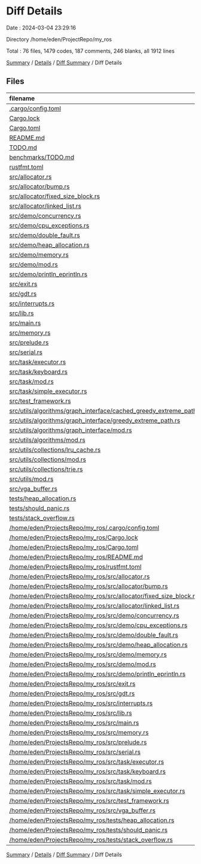 # Diff Details

Date : 2024-03-04 23:29:16

Directory /home/eden/ProjectRepo/my_ros

Total : 76 files,  1479 codes, 187 comments, 246 blanks, all 1912 lines

[Summary](results.md) / [Details](details.md) / [Diff Summary](diff.md) / Diff Details

## Files
| filename | language | code | comment | blank | total |
| :--- | :--- | ---: | ---: | ---: | ---: |
| [.cargo/config.toml](/.cargo/config.toml) | TOML | 13 | 0 | 6 | 19 |
| [Cargo.lock](/Cargo.lock) | TOML | 322 | 2 | 45 | 369 |
| [Cargo.toml](/Cargo.toml) | TOML | 61 | 7 | 10 | 78 |
| [README.md](/README.md) | source.markdown.math | 11 | 0 | 8 | 19 |
| [TODO.md](/TODO.md) | source.markdown.math | 3 | 0 | 3 | 6 |
| [benchmarks/TODO.md](/benchmarks/TODO.md) | source.markdown.math | 3 | 0 | 2 | 5 |
| [rustfmt.toml](/rustfmt.toml) | TOML | 1 | 0 | 1 | 2 |
| [src/allocator.rs](/src/allocator.rs) | Rust | 94 | 11 | 28 | 133 |
| [src/allocator/bump.rs](/src/allocator/bump.rs) | Rust | 50 | 18 | 11 | 79 |
| [src/allocator/fixed_size_block.rs](/src/allocator/fixed_size_block.rs) | Rust | 72 | 20 | 13 | 105 |
| [src/allocator/linked_list.rs](/src/allocator/linked_list.rs) | Rust | 104 | 43 | 20 | 167 |
| [src/demo/concurrency.rs](/src/demo/concurrency.rs) | Rust | 86 | 2 | 11 | 99 |
| [src/demo/cpu_exceptions.rs](/src/demo/cpu_exceptions.rs) | Rust | 4 | 0 | 1 | 5 |
| [src/demo/double_fault.rs](/src/demo/double_fault.rs) | Rust | 6 | 0 | 1 | 7 |
| [src/demo/heap_allocation.rs](/src/demo/heap_allocation.rs) | Rust | 22 | 0 | 8 | 30 |
| [src/demo/memory.rs](/src/demo/memory.rs) | Rust | 36 | 6 | 6 | 48 |
| [src/demo/mod.rs](/src/demo/mod.rs) | Rust | 13 | 3 | 4 | 20 |
| [src/demo/println_eprintln.rs](/src/demo/println_eprintln.rs) | Rust | 8 | 0 | 2 | 10 |
| [src/exit.rs](/src/exit.rs) | Rust | 13 | 0 | 2 | 15 |
| [src/gdt.rs](/src/gdt.rs) | Rust | 46 | 0 | 8 | 54 |
| [src/interrupts.rs](/src/interrupts.rs) | Rust | 121 | 26 | 24 | 171 |
| [src/lib.rs](/src/lib.rs) | Rust | 74 | 6 | 11 | 91 |
| [src/main.rs](/src/main.rs) | Rust | 41 | 2 | 12 | 55 |
| [src/memory.rs](/src/memory.rs) | Rust | 94 | 31 | 22 | 147 |
| [src/prelude.rs](/src/prelude.rs) | Rust | 0 | 0 | 2 | 2 |
| [src/serial.rs](/src/serial.rs) | Rust | 32 | 3 | 6 | 41 |
| [src/task/executor.rs](/src/task/executor.rs) | Rust | 103 | 5 | 17 | 125 |
| [src/task/keyboard.rs](/src/task/keyboard.rs) | Rust | 93 | 8 | 12 | 113 |
| [src/task/mod.rs](/src/task/mod.rs) | Rust | 68 | 0 | 13 | 81 |
| [src/task/simple_executor.rs](/src/task/simple_executor.rs) | Rust | 44 | 0 | 8 | 52 |
| [src/test_framework.rs](/src/test_framework.rs) | Rust | 11 | 0 | 3 | 14 |
| [src/utils/algorithms/graph_interface/cached_greedy_extreme_path.rs](/src/utils/algorithms/graph_interface/cached_greedy_extreme_path.rs) | Rust | 441 | 75 | 64 | 580 |
| [src/utils/algorithms/graph_interface/greedy_extreme_path.rs](/src/utils/algorithms/graph_interface/greedy_extreme_path.rs) | Rust | 409 | 77 | 64 | 550 |
| [src/utils/algorithms/graph_interface/mod.rs](/src/utils/algorithms/graph_interface/mod.rs) | Rust | 96 | 0 | 15 | 111 |
| [src/utils/algorithms/mod.rs](/src/utils/algorithms/mod.rs) | Rust | 1 | 0 | 1 | 2 |
| [src/utils/collections/lru_cache.rs](/src/utils/collections/lru_cache.rs) | Rust | 212 | 26 | 35 | 273 |
| [src/utils/collections/mod.rs](/src/utils/collections/mod.rs) | Rust | 3 | 0 | 2 | 5 |
| [src/utils/collections/trie.rs](/src/utils/collections/trie.rs) | Rust | 81 | 0 | 15 | 96 |
| [src/utils/mod.rs](/src/utils/mod.rs) | Rust | 2 | 0 | 1 | 3 |
| [src/vga_buffer.rs](/src/vga_buffer.rs) | Rust | 292 | 19 | 44 | 355 |
| [tests/heap_allocation.rs](/tests/heap_allocation.rs) | Rust | 62 | 1 | 11 | 74 |
| [tests/should_panic.rs](/tests/should_panic.rs) | Rust | 29 | 0 | 6 | 35 |
| [tests/stack_overflow.rs](/tests/stack_overflow.rs) | Rust | 52 | 3 | 12 | 67 |
| [/home/eden/ProjectsRepo/my_ros/.cargo/config.toml](//home/eden/ProjectsRepo/my_ros/.cargo/config.toml) | TOML | -7 | 0 | -3 | -10 |
| [/home/eden/ProjectsRepo/my_ros/Cargo.lock](//home/eden/ProjectsRepo/my_ros/Cargo.lock) | TOML | -253 | -2 | -36 | -291 |
| [/home/eden/ProjectsRepo/my_ros/Cargo.toml](//home/eden/ProjectsRepo/my_ros/Cargo.toml) | TOML | -45 | 0 | -9 | -54 |
| [/home/eden/ProjectsRepo/my_ros/README.md](//home/eden/ProjectsRepo/my_ros/README.md) | source.markdown.math | -6 | 0 | -5 | -11 |
| [/home/eden/ProjectsRepo/my_ros/rustfmt.toml](//home/eden/ProjectsRepo/my_ros/rustfmt.toml) | TOML | -1 | 0 | -1 | -2 |
| [/home/eden/ProjectsRepo/my_ros/src/allocator.rs](//home/eden/ProjectsRepo/my_ros/src/allocator.rs) | Rust | -90 | -12 | -19 | -121 |
| [/home/eden/ProjectsRepo/my_ros/src/allocator/bump.rs](//home/eden/ProjectsRepo/my_ros/src/allocator/bump.rs) | Rust | -48 | -21 | -9 | -78 |
| [/home/eden/ProjectsRepo/my_ros/src/allocator/fixed_size_block.rs](//home/eden/ProjectsRepo/my_ros/src/allocator/fixed_size_block.rs) | Rust | -72 | -20 | -10 | -102 |
| [/home/eden/ProjectsRepo/my_ros/src/allocator/linked_list.rs](//home/eden/ProjectsRepo/my_ros/src/allocator/linked_list.rs) | Rust | -105 | -44 | -20 | -169 |
| [/home/eden/ProjectsRepo/my_ros/src/demo/concurrency.rs](//home/eden/ProjectsRepo/my_ros/src/demo/concurrency.rs) | Rust | -38 | 0 | -3 | -41 |
| [/home/eden/ProjectsRepo/my_ros/src/demo/cpu_exceptions.rs](//home/eden/ProjectsRepo/my_ros/src/demo/cpu_exceptions.rs) | Rust | -4 | 0 | -1 | -5 |
| [/home/eden/ProjectsRepo/my_ros/src/demo/double_fault.rs](//home/eden/ProjectsRepo/my_ros/src/demo/double_fault.rs) | Rust | -6 | 0 | -1 | -7 |
| [/home/eden/ProjectsRepo/my_ros/src/demo/heap_allocation.rs](//home/eden/ProjectsRepo/my_ros/src/demo/heap_allocation.rs) | Rust | -22 | 0 | -8 | -30 |
| [/home/eden/ProjectsRepo/my_ros/src/demo/memory.rs](//home/eden/ProjectsRepo/my_ros/src/demo/memory.rs) | Rust | -36 | -6 | -6 | -48 |
| [/home/eden/ProjectsRepo/my_ros/src/demo/mod.rs](//home/eden/ProjectsRepo/my_ros/src/demo/mod.rs) | Rust | -16 | 0 | -4 | -20 |
| [/home/eden/ProjectsRepo/my_ros/src/demo/println_eprintln.rs](//home/eden/ProjectsRepo/my_ros/src/demo/println_eprintln.rs) | Rust | -8 | 0 | -2 | -10 |
| [/home/eden/ProjectsRepo/my_ros/src/exit.rs](//home/eden/ProjectsRepo/my_ros/src/exit.rs) | Rust | -13 | 0 | -2 | -15 |
| [/home/eden/ProjectsRepo/my_ros/src/gdt.rs](//home/eden/ProjectsRepo/my_ros/src/gdt.rs) | Rust | -45 | 0 | -7 | -52 |
| [/home/eden/ProjectsRepo/my_ros/src/interrupts.rs](//home/eden/ProjectsRepo/my_ros/src/interrupts.rs) | Rust | -106 | -25 | -24 | -155 |
| [/home/eden/ProjectsRepo/my_ros/src/lib.rs](//home/eden/ProjectsRepo/my_ros/src/lib.rs) | Rust | -77 | -7 | -11 | -95 |
| [/home/eden/ProjectsRepo/my_ros/src/main.rs](//home/eden/ProjectsRepo/my_ros/src/main.rs) | Rust | -36 | -2 | -11 | -49 |
| [/home/eden/ProjectsRepo/my_ros/src/memory.rs](//home/eden/ProjectsRepo/my_ros/src/memory.rs) | Rust | -94 | -31 | -22 | -147 |
| [/home/eden/ProjectsRepo/my_ros/src/prelude.rs](//home/eden/ProjectsRepo/my_ros/src/prelude.rs) | Rust | 0 | 0 | -2 | -2 |
| [/home/eden/ProjectsRepo/my_ros/src/serial.rs](//home/eden/ProjectsRepo/my_ros/src/serial.rs) | Rust | -33 | -3 | -6 | -42 |
| [/home/eden/ProjectsRepo/my_ros/src/task/executor.rs](//home/eden/ProjectsRepo/my_ros/src/task/executor.rs) | Rust | -97 | -5 | -16 | -118 |
| [/home/eden/ProjectsRepo/my_ros/src/task/keyboard.rs](//home/eden/ProjectsRepo/my_ros/src/task/keyboard.rs) | Rust | -83 | -4 | -12 | -99 |
| [/home/eden/ProjectsRepo/my_ros/src/task/mod.rs](//home/eden/ProjectsRepo/my_ros/src/task/mod.rs) | Rust | -51 | 0 | -13 | -64 |
| [/home/eden/ProjectsRepo/my_ros/src/task/simple_executor.rs](//home/eden/ProjectsRepo/my_ros/src/task/simple_executor.rs) | Rust | -44 | 0 | -8 | -52 |
| [/home/eden/ProjectsRepo/my_ros/src/test_framework.rs](//home/eden/ProjectsRepo/my_ros/src/test_framework.rs) | Rust | -14 | 0 | -3 | -17 |
| [/home/eden/ProjectsRepo/my_ros/src/vga_buffer.rs](//home/eden/ProjectsRepo/my_ros/src/vga_buffer.rs) | Rust | -258 | -21 | -41 | -320 |
| [/home/eden/ProjectsRepo/my_ros/tests/heap_allocation.rs](//home/eden/ProjectsRepo/my_ros/tests/heap_allocation.rs) | Rust | -62 | -1 | -11 | -74 |
| [/home/eden/ProjectsRepo/my_ros/tests/should_panic.rs](//home/eden/ProjectsRepo/my_ros/tests/should_panic.rs) | Rust | -29 | 0 | -6 | -35 |
| [/home/eden/ProjectsRepo/my_ros/tests/stack_overflow.rs](//home/eden/ProjectsRepo/my_ros/tests/stack_overflow.rs) | Rust | -51 | -3 | -12 | -66 |

[Summary](results.md) / [Details](details.md) / [Diff Summary](diff.md) / Diff Details
